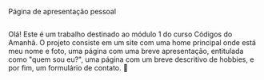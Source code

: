 Página de apresentação pessoal
##
Olá! Este é um trabalho destinado ao módulo 1 do curso Códigos do Amanhã. O projeto consiste em um site com uma home principal onde está meu
nome e foto, uma página com uma breve apresentação, entitulada como "quem sou eu?", uma página com um breve descritivo de hobbies, e por fim, 
um formulário de contato. 
💛
